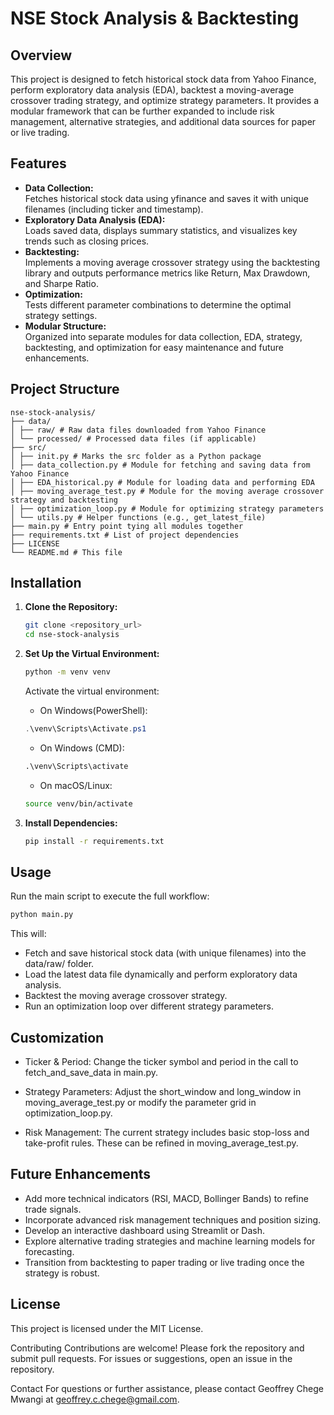 # NSE Stock Analysis & Backtesting

## Overview
This project is designed to fetch historical stock data from Yahoo Finance, perform exploratory data analysis (EDA), backtest a moving-average crossover trading strategy, and optimize strategy parameters. It provides a modular framework that can be further expanded to include risk management, alternative strategies, and additional data sources for paper or live trading.

## Features
- **Data Collection:**  
  Fetches historical stock data using yfinance and saves it with unique filenames (including ticker and timestamp).
- **Exploratory Data Analysis (EDA):**  
  Loads saved data, displays summary statistics, and visualizes key trends such as closing prices.
- **Backtesting:**  
  Implements a moving average crossover strategy using the backtesting library and outputs performance metrics like Return, Max Drawdown, and Sharpe Ratio.
- **Optimization:**  
  Tests different parameter combinations to determine the optimal strategy settings.
- **Modular Structure:**  
  Organized into separate modules for data collection, EDA, strategy, backtesting, and optimization for easy maintenance and future enhancements.

## Project Structure
```
nse-stock-analysis/ 
├── data/ 
│ ├── raw/ # Raw data files downloaded from Yahoo Finance 
│ └── processed/ # Processed data files (if applicable) 
├── src/ 
│ ├── init.py # Marks the src folder as a Python package 
│ ├── data_collection.py # Module for fetching and saving data from Yahoo Finance 
│ ├── EDA_historical.py # Module for loading data and performing EDA 
│ ├── moving_average_test.py # Module for the moving average crossover strategy and backtesting 
│ ├── optimization_loop.py # Module for optimizing strategy parameters 
│ └── utils.py # Helper functions (e.g., get_latest_file) 
├── main.py # Entry point tying all modules together 
├── requirements.txt # List of project dependencies
├── LICENSE
└── README.md # This file
```

## Installation

1. **Clone the Repository:**
   ```bash
   git clone <repository_url>
   cd nse-stock-analysis
   ```
   
2. **Set Up the Virtual Environment:**
   ```bash
   python -m venv venv
   ```
   Activate the virtual environment:
   
   - On Windows(PowerShell):
   ```powershell
   .\venv\Scripts\Activate.ps1
   ```
   
   - On Windows (CMD):
   ```cmd
   .\venv\Scripts\activate
   ```
   
   - On macOS/Linux:
   ```bash
   source venv/bin/activate
   ```

3. **Install Dependencies:**
   ```bash
   pip install -r requirements.txt
   ```
   
## Usage

Run the main script to execute the full workflow:
```bash
python main.py
```
This will:

- Fetch and save historical stock data (with unique filenames) into the data/raw/ folder.
- Load the latest data file dynamically and perform exploratory data analysis.
- Backtest the moving average crossover strategy.
- Run an optimization loop over different strategy parameters.

## Customization
- Ticker & Period:
  Change the ticker symbol and period in the call to fetch_and_save_data in main.py.

- Strategy Parameters:
  Adjust the short_window and long_window in moving_average_test.py or modify the parameter grid in optimization_loop.py.

- Risk Management:
  The current strategy includes basic stop-loss and take-profit rules. These can be refined in moving_average_test.py.

## Future Enhancements
- Add more technical indicators (RSI, MACD, Bollinger Bands) to refine trade signals.
- Incorporate advanced risk management techniques and position sizing.
- Develop an interactive dashboard using Streamlit or Dash.
- Explore alternative trading strategies and machine learning models for forecasting.
- Transition from backtesting to paper trading or live trading once the strategy is robust.

## License
This project is licensed under the MIT License.

Contributing
Contributions are welcome! Please fork the repository and submit pull requests. For issues or suggestions, open an issue in the repository.

Contact
For questions or further assistance, please contact Geoffrey Chege Mwangi at geoffrey.c.chege@gmail.com.
   
   
